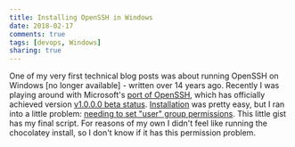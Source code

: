 ```yaml
---
title: Installing OpenSSH in Windows
date: 2018-02-17
comments: true
tags: [devops, Windows]
sharing: true
---
```


One of my very first technical blog posts was about running OpenSSH on Windows
[no longer available] - written over 14 years ago. Recently I was playing around
with Microsoft's [port of OpenSSH](https://github.com/PowerShell/Win32-OpenSSH),
which has officially achieved version [v1.0.0.0 beta
status](https://github.com/PowerShell/Win32-OpenSSH/releases/tag/v1.0.0.0).
[Installation](https://github.com/PowerShell/Win32-OpenSSH/wiki/Install-Win32-OpenSSH)
was pretty easy, but I ran into a little problem: [needing to set "user" group
permissions](https://github.com/PowerShell/Win32-OpenSSH/issues/1035). This
little gist has my final script. For reasons of my own I didn't feel like
running the chocolatey install, so I don't know if it has this permission
problem.

<script src="https://gist.github.com/stephenfuqua/46332c46741d94dc216e1332b437012c.js"></script>
